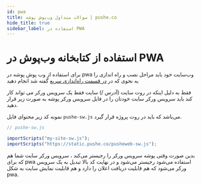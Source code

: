 ```yaml
---
id: pwa
title: سوالات متداول وب‌پوش پوشه | pushe.co
hide_title: true
sidebar_label: استفاده در PWA
---
```


# استفاده از کتابخانه وب‌پوش در PWA

برای استفاده از وب پوش پوشه در pwa وب‌سایت خود باید
مراحل نصب و راه اندازی را به نحوی که در 
[در قسمت راه‌اندازی سریع](/docs/webpush/intro)
گفته شد انجام دهید

فقط به دلیل اینکه در روت سایت (آدرس /) سایت فقط یک سرویس ورکر می تواند کار کند باید سرویس ورکر سایت خودتان را در
فایل سرویس ورکر پوشه به صورت زیر قرار دهید.


نمونه کد زیر محتوای فایل `pushe-sw.js` می‌باشد که باید در روت پروژه قرار گیرد.
```js
// pushe-sw.js

importScripts("my-site-sw.js");
importScripts("https://static.pushe.co/pusheweb-sw.js");
```

بدین صورت وقتی پوشه سرویس ورکر را رجیستر می‌کند ، سرویس ورکر سایت شما هم که برای pwa استفاده می‌شود رجیستر می‌شود
و در نهایت کد بالا تبدیل به یک سرویس ورکر می‌شود که هم قابلیت دریافت اعلان را دارد و هم قابلیت نمایش سایت به شکل pwa.
